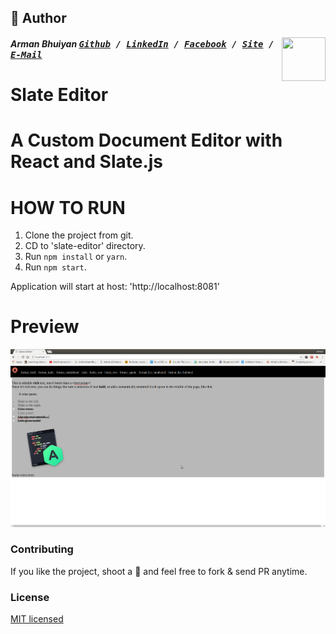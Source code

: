 ## 📝 Author
[<img src="https://media.licdn.com/dms/image/C5103AQE3SdZqmIyW0A/profile-displayphoto-shrink_200_200/0?e=1533168000&v=beta&t=reTZbwaCbB9R9V47Q9XiBGgGpY6_dS0KSK_gA8WsVCc" align="right" height="70" width="70">](http://armanbhuiyan.com)

##### Arman Bhuiyan <kbd>[Github](https://github.com/arman37) / [LinkedIn](https://www.linkedin.com/in/arman-bhuiyan) / [Facebook](https://www.facebook.com/arman.it37) / [Site](http://armanbhuiyan.com) /  [E-Mail](mailto:arman.it37@gmail.com)</kbd>

# Slate Editor

A Custom Document Editor with React and Slate.js
==================================

HOW TO RUN
========
1. Clone the project from git.
2. CD to 'slate-editor' directory.
3. Run `npm install` or `yarn`.
4. Run `npm start`.

Application will start at host: 'http://localhost:8081'


Preview
========
![Screenshot1](/screenshots/screenshot1.png)

### Contributing
If you like the project, shoot a :star2: and feel free to fork & send PR anytime.

### License

[MIT licensed](./LICENSE)
